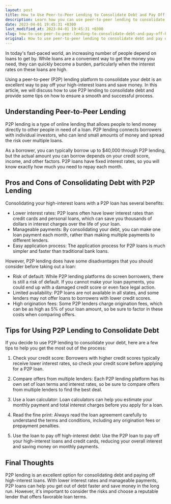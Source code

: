 ```yaml
---
layout: post
title: How to Use Peer-to-Peer Lending to Consolidate Debt and Pay Off High-Interest Loans?
description: Learn how you can use peer-to-peer lending to consolidate your debt and pay off high-interest loans, reducing your overall interest and saving money on monthly payments. Read on for more information.
date: 2023-04-01 19:45:31 +0300
last_modified_at: 2023-04-01 19:45:31 +0300
slug: how-to-use-peer-to-peer-lending-to-consolidate-debt-and-pay-off-high-interest-loans
original: How to use peer-to-peer lending to consolidate debt and pay off high-interest loans?
---
```

In today's fast-paced world, an increasing number of people depend on loans to get by. While loans are a convenient way to get the money you need, they can quickly become a burden, particularly when the interest rates on these loans are high.

Using a peer-to-peer (P2P) lending platform to consolidate your debt is an excellent way to pay off your high-interest loans and save money. In this article, we will discuss how to use P2P lending to consolidate debt and provide some tips on how to ensure a smooth and successful process.


## Understanding Peer-to-Peer Lending

P2P lending is a type of online lending that allows people to lend money directly to other people in need of a loan. P2P lending connects borrowers with individual investors, who can lend small amounts of money and spread the risk over multiple loans.

As a borrower, you can typically borrow up to $40,000 through P2P lending, but the actual amount you can borrow depends on your credit score, income, and other factors. P2P loans have fixed interest rates, so you will know exactly how much you need to repay each month.

## Pros and Cons of Consolidating Debt with P2P Lending

Consolidating your high-interest loans with a P2P loan has several benefits:

- Lower interest rates: P2P loans often have lower interest rates than credit cards and personal loans, which can save you thousands of dollars in interest charges over the life of your loan.
- Manageable payments: By consolidating your debt, you can make one loan payment each month, rather than making multiple payments to different lenders.
- Easy application process: The application process for P2P loans is much simpler and faster than traditional bank loans.

However, P2P lending does have some disadvantages that you should consider before taking out a loan:

- Risk of default: While P2P lending platforms do screen borrowers, there is still a risk of default. If you cannot make your loan payments, you could end up with a damaged credit score or even face legal action.
- Limited availability: P2P loans are not available in all states, and some lenders may not offer loans to borrowers with lower credit scores.
- High origination fees: Some P2P lenders charge origination fees, which can be as high as 5% of your loan amount, so be sure to factor in these costs when comparing offers.

## Tips for Using P2P Lending to Consolidate Debt

If you decide to use P2P lending to consolidate your debt, here are a few tips to help you get the most out of the process:

1. Check your credit score: Borrowers with higher credit scores typically receive lower interest rates, so check your credit score before applying for a P2P loan.

2. Compare offers from multiple lenders: Each P2P lending platform has its own set of loan terms and interest rates, so be sure to compare offers from multiple lenders to find the best deal.

3. Use a loan calculator: Loan calculators can help you estimate your monthly payment and total interest charges before you apply for a loan.

4. Read the fine print: Always read the loan agreement carefully to understand the terms and conditions, including any origination fees or prepayment penalties.

5. Use the loan to pay off high-interest debt: Use the P2P loan to pay off your high-interest loans and credit cards, reducing your overall interest and saving money on monthly payments.


## Final Thoughts

P2P lending is an excellent option for consolidating debt and paying off high-interest loans. With lower interest rates and manageable payments, P2P loans can help you get out of debt faster and save money in the long run. However, it's important to consider the risks and choose a reputable lender that offers favorable loan terms.